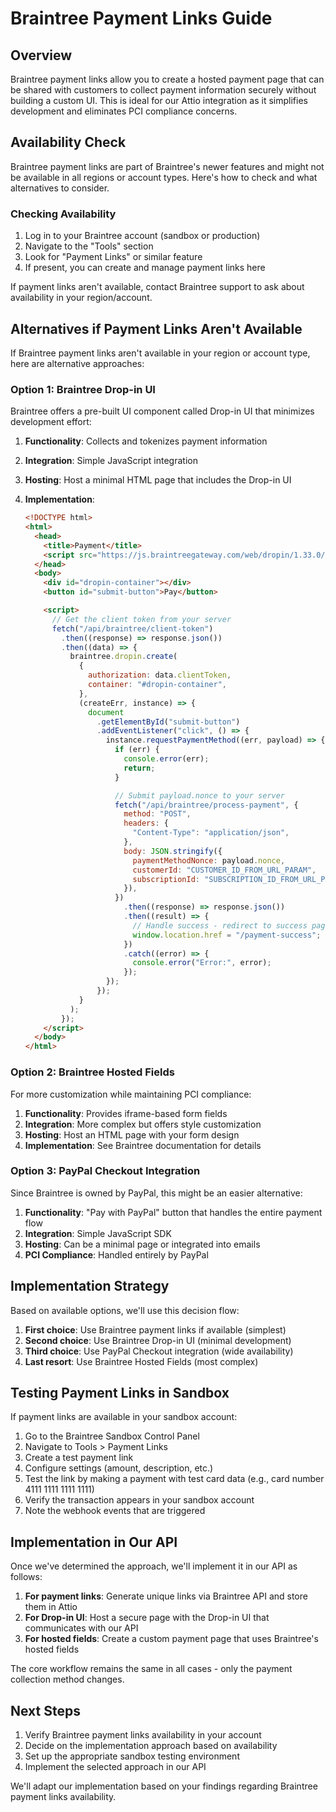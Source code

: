 # Braintree Payment Links Guide

## Overview

Braintree payment links allow you to create a hosted payment page that can be shared with customers to collect payment information securely without building a custom UI. This is ideal for our Attio integration as it simplifies development and eliminates PCI compliance concerns.

## Availability Check

Braintree payment links are part of Braintree's newer features and might not be available in all regions or account types. Here's how to check and what alternatives to consider.

### Checking Availability

1. Log in to your Braintree account (sandbox or production)
2. Navigate to the "Tools" section
3. Look for "Payment Links" or similar feature
4. If present, you can create and manage payment links here

If payment links aren't available, contact Braintree support to ask about availability in your region/account.

## Alternatives if Payment Links Aren't Available

If Braintree payment links aren't available in your region or account type, here are alternative approaches:

### Option 1: Braintree Drop-in UI

Braintree offers a pre-built UI component called Drop-in UI that minimizes development effort:

1. **Functionality**: Collects and tokenizes payment information
2. **Integration**: Simple JavaScript integration
3. **Hosting**: Host a minimal HTML page that includes the Drop-in UI
4. **Implementation**:

   ```html
   <!DOCTYPE html>
   <html>
     <head>
       <title>Payment</title>
       <script src="https://js.braintreegateway.com/web/dropin/1.33.0/js/dropin.min.js"></script>
     </head>
     <body>
       <div id="dropin-container"></div>
       <button id="submit-button">Pay</button>

       <script>
         // Get the client token from your server
         fetch("/api/braintree/client-token")
           .then((response) => response.json())
           .then((data) => {
             braintree.dropin.create(
               {
                 authorization: data.clientToken,
                 container: "#dropin-container",
               },
               (createErr, instance) => {
                 document
                   .getElementById("submit-button")
                   .addEventListener("click", () => {
                     instance.requestPaymentMethod((err, payload) => {
                       if (err) {
                         console.error(err);
                         return;
                       }

                       // Submit payload.nonce to your server
                       fetch("/api/braintree/process-payment", {
                         method: "POST",
                         headers: {
                           "Content-Type": "application/json",
                         },
                         body: JSON.stringify({
                           paymentMethodNonce: payload.nonce,
                           customerId: "CUSTOMER_ID_FROM_URL_PARAM",
                           subscriptionId: "SUBSCRIPTION_ID_FROM_URL_PARAM",
                         }),
                       })
                         .then((response) => response.json())
                         .then((result) => {
                           // Handle success - redirect to success page
                           window.location.href = "/payment-success";
                         })
                         .catch((error) => {
                           console.error("Error:", error);
                         });
                     });
                   });
               }
             );
           });
       </script>
     </body>
   </html>
   ```

### Option 2: Braintree Hosted Fields

For more customization while maintaining PCI compliance:

1. **Functionality**: Provides iframe-based form fields
2. **Integration**: More complex but offers style customization
3. **Hosting**: Host an HTML page with your form design
4. **Implementation**: See Braintree documentation for details

### Option 3: PayPal Checkout Integration

Since Braintree is owned by PayPal, this might be an easier alternative:

1. **Functionality**: "Pay with PayPal" button that handles the entire payment flow
2. **Integration**: Simple JavaScript SDK
3. **Hosting**: Can be a minimal page or integrated into emails
4. **PCI Compliance**: Handled entirely by PayPal

## Implementation Strategy

Based on available options, we'll use this decision flow:

1. **First choice**: Use Braintree payment links if available (simplest)
2. **Second choice**: Use Braintree Drop-in UI (minimal development)
3. **Third choice**: Use PayPal Checkout integration (wide availability)
4. **Last resort**: Use Braintree Hosted Fields (most complex)

## Testing Payment Links in Sandbox

If payment links are available in your sandbox account:

1. Go to the Braintree Sandbox Control Panel
2. Navigate to Tools > Payment Links
3. Create a test payment link
4. Configure settings (amount, description, etc.)
5. Test the link by making a payment with test card data (e.g., card number 4111 1111 1111 1111)
6. Verify the transaction appears in your sandbox account
7. Note the webhook events that are triggered

## Implementation in Our API

Once we've determined the approach, we'll implement it in our API as follows:

1. **For payment links**: Generate unique links via Braintree API and store them in Attio
2. **For Drop-in UI**: Host a secure page with the Drop-in UI that communicates with our API
3. **For hosted fields**: Create a custom payment page that uses Braintree's hosted fields

The core workflow remains the same in all cases - only the payment collection method changes.

## Next Steps

1. Verify Braintree payment links availability in your account
2. Decide on the implementation approach based on availability
3. Set up the appropriate sandbox testing environment
4. Implement the selected approach in our API

We'll adapt our implementation based on your findings regarding Braintree payment links availability.
